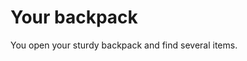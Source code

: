 # Your backpack

You open your sturdy backpack and find several items.

<Item id="2" />

<Item id="3" />

<Page url="snake" instructions="A snake suddenly emerges from a shrub and slithers across your foot." action="Follow it" condition="3" />
